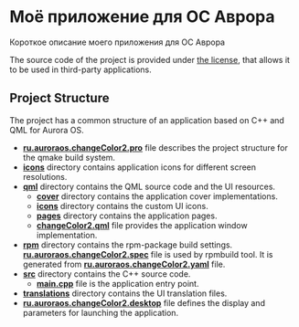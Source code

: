 # Моё приложение для ОС Аврора

Короткое описание моего приложения для ОС Аврора

The source code of the project is provided under
[the license](LICENSE.BSD-3-CLAUSE.md),
that allows it to be used in third-party applications.

## Project Structure

The project has a common structure
of an application based on C++ and QML for Aurora OS.

* **[ru.auroraos.changeColor2.pro](ru.auroraos.changeColor2.pro)** file
  describes the project structure for the qmake build system.
* **[icons](icons)** directory contains application icons for different screen resolutions.
* **[qml](qml)** directory contains the QML source code and the UI resources.
  * **[cover](qml/cover)** directory contains the application cover implementations.
  * **[icons](qml/icons)** directory contains the custom UI icons.
  * **[pages](qml/pages)** directory contains the application pages.
  * **[changeColor2.qml](qml/changeColor2.qml)** file
    provides the application window implementation.
* **[rpm](rpm)** directory contains the rpm-package build settings.
  **[ru.auroraos.changeColor2.spec](rpm/ru.auroraos.changeColor2.spec)** file is used by rpmbuild tool.
  It is generated from **[ru.auroraos.changeColor2.yaml](rpm/ru.auroraos.changeColor2.yaml)** file.
* **[src](src)** directory contains the C++ source code.
  * **[main.cpp](src/main.cpp)** file is the application entry point.
* **[translations](translations)** directory contains the UI translation files.
* **[ru.auroraos.changeColor2.desktop](ru.auroraos.changeColor2.desktop)** file
  defines the display and parameters for launching the application.
